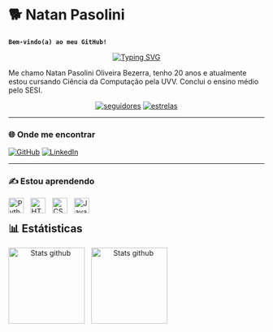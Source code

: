 # 🐕 Natan Pasolini

**`Bem-vindo(a) ao meu GitHub!`**

<!-- Feito usando: https://readme-typing-svg.demolab.com -->
<p align="center">
    <a href="https://git.io/typing-svg"><img src="https://readme-typing-svg.demolab.com?font=Fira+Code&weight=500&pause=1000&color=00CF24&center=true&vCenter=true&width=435&height=30&lines=Eu+sou+o+Natan!;Estudante+de+Ci%C3%AAncia+da+Computa%C3%A7%C3%A3o" alt="Typing SVG" /></a>
</p>

Me chamo Natan Pasolini Oliveira Bezerra, tenho 20 anos e atualmente estou cursando Ciência da Computação pela UVV. Conclui o ensino médio pelo SESI.

<p align="center">
      <a href="https://github.com/natanpasolini?tab=followers">
         <img alt="seguidores" title="Siga-me no GitHub" src="https://custom-icon-badges.demolab.com/github/followers/natanpasolini?color=236ad3&labelColor=1155ba&style=for-the-badge&logo=github&label=Follow&logoColor=white"/></a>
      <a href="https://github.com/natanpasolini?tab=repositories&sort=stargazers">
         <img alt="estrelas" title="Estrelas" src="https://custom-icon-badges.demolab.com/github/stars/natanpasolini?color=55960c&style=for-the-badge&labelColor=488207&logo=star"/></a>
   </p>


---
### 🌐 Onde me encontrar

<!-- Feito usando https://shields.io/ e https://github.com/DenverCoder1/custom-icon-badges -->
<p align="left">
    <a href="https://github.com/natanpasolini">
        <img alt="GitHub" title="Meu GitHub" src="https://custom-icon-badges.demolab.com/badge/GitHub-black?style=for-the-badge&logo=github&logoColor=white"/></a>
    <a href="https://www.linkedin.com/in/natan-pasolini-bb59102a8/">
        <img alt="LinkedIn" title="Meu LinkedIn" src="https://custom-icon-badges.demolab.com/badge/LinkedIn-1155ba?style=for-the-badge&logo=in&logoColor=white"/></a>
</p>

---

### ✍️ Estou aprendendo

<img align="left" alt="Python" width="30px" style="padding-right:10px;" src="https://cdn.jsdelivr.net/gh/devicons/devicon/icons/python/python-original.svg"/>
<img align="left" alt="HTML" width="30px" style="padding-right:10px;" src="https://cdn.jsdelivr.net/gh/devicons/devicon/icons/html5/html5-original.svg" />
<img align="left" alt="CSS" width="30px" style="padding-right:10px;" src="https://cdn.jsdelivr.net/gh/devicons/devicon/icons/css3/css3-original.svg" />
<img align="left" alt="JavaScript" width="30px" style="padding-right:10px;" src="https://cdn.jsdelivr.net/gh/devicons/devicon/icons/javascript/javascript-original.svg" />
<br />

## 📊 Estátisticas

<p align="center">
    <img
        align="left"
        alt="Stats github"
        height="150"
        style="padding-right: 10px;"
        src="https://github-readme-stats.vercel.app/api?username=natanpasolini&show_icons=true&theme=chartreuse-dark&locale=pt-br"    
    />
    <img
        align="left"
        alt="Stats github"
        height="150"
        src="https://github-readme-stats.vercel.app/api/top-langs?username=natanpasolini&show_icons=true&theme=chartreuse-dark&locale=pt-br&layout=compact&custom_title=Tecnologias"    
    />
</p>




